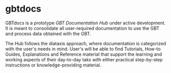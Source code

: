 # gbtdocs

GBTdocs is a prototype *GBT Documentation Hub* under active development. It is meant to consolidate all user-required documentation to use the GBT and process data obtained with the GBT. 

The Hub follows the diataxis approach, where documentation is categorized with the user's needs in mind. User's will be able to find Tutorials, How-to Guides, Explanations and Reference material that support the learning and working aspects of their day-to-day taks with either practical step-by-step instructions or knowledge-providing material.

